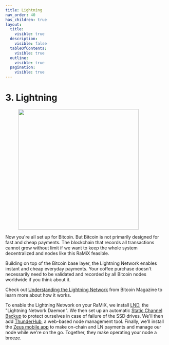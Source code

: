 ```yaml
---
title: Lightning
nav_order: 40
has_children: true
layout:
  title:
    visible: true
  description:
    visible: false
  tableOfContents:
    visible: true
  outline:
    visible: true
  pagination:
    visible: true
---
```


# 3. Lightning

<figure><img src="../.gitbook/assets/lightning.jpg" alt="" width="375"><figcaption></figcaption></figure>

Now you're all set up for Bitcoin. But Bitcoin is not primarily designed for fast and cheap payments. The blockchain that records all transactions cannot grow without limit if we want to keep the whole system decentralized and nodes like this RaMiX feasible.

Building on top of the Bitcoin base layer, the Lightning Network enables instant and cheap everyday payments. Your coffee purchase doesn't necessarily need to be validated and recorded by all Bitcoin nodes worldwide if you think about it.

Check out [Understanding the Lightning Network](https://bitcoinmagazine.com/technical/understanding-the-lightning-network-part-building-a-bidirectional-payment-channel-1464710791) from Bitcoin Magazine to learn more about how it works.

To enable the Lightning Network on your RaMiX, we install [LND](lightning-client.md), the "Lightning Network Daemon". We then set up an automatic [Static Channel Backup](channel-backup.md) to protect ourselves in case of failure of the SSD drives. We'll then add [ThunderHub](web-app.md), a web-based node management tool. Finally, we'll install the [Zeus mobile app](mobile-app.md) to make on-chain and LN payments and manage our node while we're on the go. Together, they make operating your node a breeze.
